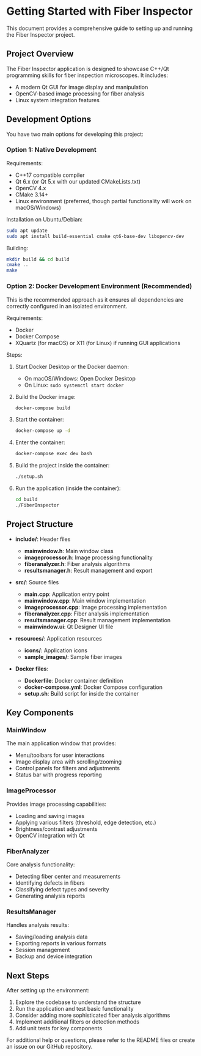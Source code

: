 # Getting Started with Fiber Inspector

This document provides a comprehensive guide to setting up and running the Fiber Inspector project.

## Project Overview

The Fiber Inspector application is designed to showcase C++/Qt programming skills for fiber inspection microscopes. It includes:

- A modern Qt GUI for image display and manipulation
- OpenCV-based image processing for fiber analysis
- Linux system integration features

## Development Options

You have two main options for developing this project:

### Option 1: Native Development

Requirements:
- C++17 compatible compiler
- Qt 6.x (or Qt 5.x with our updated CMakeLists.txt)
- OpenCV 4.x
- CMake 3.14+
- Linux environment (preferred, though partial functionality will work on macOS/Windows)

Installation on Ubuntu/Debian:
```bash
sudo apt update
sudo apt install build-essential cmake qt6-base-dev libopencv-dev
```

Building:
```bash
mkdir build && cd build
cmake ..
make
```

### Option 2: Docker Development Environment (Recommended)

This is the recommended approach as it ensures all dependencies are correctly configured in an isolated environment.

Requirements:
- Docker
- Docker Compose
- XQuartz (for macOS) or X11 (for Linux) if running GUI applications

Steps:

1. Start Docker Desktop or the Docker daemon:
   - On macOS/Windows: Open Docker Desktop
   - On Linux: `sudo systemctl start docker`

2. Build the Docker image:
   ```bash
   docker-compose build
   ```

3. Start the container:
   ```bash
   docker-compose up -d
   ```

4. Enter the container:
   ```bash
   docker-compose exec dev bash
   ```

5. Build the project inside the container:
   ```bash
   ./setup.sh
   ```

6. Run the application (inside the container):
   ```bash
   cd build
   ./FiberInspector
   ```

## Project Structure

- **include/**: Header files
  - **mainwindow.h**: Main window class
  - **imageprocessor.h**: Image processing functionality
  - **fiberanalyzer.h**: Fiber analysis algorithms
  - **resultsmanager.h**: Result management and export

- **src/**: Source files
  - **main.cpp**: Application entry point
  - **mainwindow.cpp**: Main window implementation
  - **imageprocessor.cpp**: Image processing implementation
  - **fiberanalyzer.cpp**: Fiber analysis implementation
  - **resultsmanager.cpp**: Result management implementation
  - **mainwindow.ui**: Qt Designer UI file

- **resources/**: Application resources
  - **icons/**: Application icons
  - **sample_images/**: Sample fiber images

- **Docker files**:
  - **Dockerfile**: Docker container definition
  - **docker-compose.yml**: Docker Compose configuration
  - **setup.sh**: Build script for inside the container

## Key Components

### MainWindow

The main application window that provides:
- Menu/toolbars for user interactions
- Image display area with scrolling/zooming
- Control panels for filters and adjustments
- Status bar with progress reporting

### ImageProcessor

Provides image processing capabilities:
- Loading and saving images
- Applying various filters (threshold, edge detection, etc.)
- Brightness/contrast adjustments
- OpenCV integration with Qt

### FiberAnalyzer

Core analysis functionality:
- Detecting fiber center and measurements
- Identifying defects in fibers
- Classifying defect types and severity
- Generating analysis reports

### ResultsManager

Handles analysis results:
- Saving/loading analysis data
- Exporting reports in various formats
- Session management
- Backup and device integration

## Next Steps

After setting up the environment:

1. Explore the codebase to understand the structure
2. Run the application and test basic functionality
3. Consider adding more sophisticated fiber analysis algorithms
4. Implement additional filters or detection methods
5. Add unit tests for key components

For additional help or questions, please refer to the README files or create an issue on our GitHub repository. 